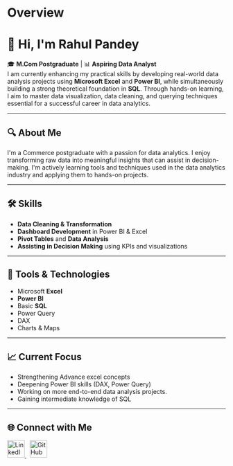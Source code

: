 # Overview
# 👋 Hi, I'm Rahul Pandey

🎓 **M.Com Postgraduate** | 📊 **Aspiring Data Analyst**  
I am currently enhancing my practical skills by developing real-world data analysis projects using **Microsoft Excel** and **Power BI**, while simultaneously building a strong theoretical foundation in **SQL**. Through hands-on learning, I aim to master data visualization, data cleaning, and querying techniques essential for a successful career in data analytics.

---

## 🔍 About Me

I'm a Commerce postgraduate with a passion for data analytics. I enjoy transforming raw data into meaningful insights that can assist in decision-making. I'm actively learning tools and techniques used in the data analytics industry and applying them to hands-on projects.

---

## 🛠️ Skills

- **Data Cleaning & Transformation**
- **Dashboard Development** in Power BI & Excel
- **Pivot Tables** and **Data Analysis**
- **Assisting in Decision Making** using KPIs and visualizations

---

## 🧠 Tools & Technologies

- Microsoft **Excel**
- **Power BI**
- Basic **SQL** 
- Power Query
- DAX
- Charts & Maps

---

## 📈 Current Focus

- Strengthening Advance excel concepts
- Deepening Power BI skills (DAX, Power Query)
- Working on more end-to-end data analysis projects.
- Gaining intermediate knowledge of SQL

---

## 🌐 Connect with Me

<p>
  <a href="https://www.linkedin.com/in/rahul-pandey-42110b122/">
    <img src="https://cdn.jsdelivr.net/gh/devicons/devicon/icons/linkedin/linkedin-original.svg" alt="LinkedIn" width="40" height="40"/>
  </a>
  &nbsp;
  <a href="https://github.com/RAHULPANDEY-6">
    <img src="https://cdn.jsdelivr.net/gh/devicons/devicon/icons/github/github-original.svg" alt="GitHub" width="40" height="40"/>
  </a>
</p>

